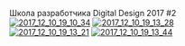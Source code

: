 Школа разработчика Digital Design 2017 #2
<br>
<a href="https://imgbb.com/"><img src="https://image.ibb.co/fp5uFG/2017_12_10_19_10_34.png" alt="2017_12_10_19_10_34" border="0"></a>
<a href="https://imgbb.com/"><img src="https://image.ibb.co/im5GUb/2017_12_10_19_13_28.png" alt="2017_12_10_19_13_28" border="0"></a>
<br>
<a href="https://imgbb.com/"><img src="https://image.ibb.co/fJwO9b/2017_12_10_19_13_21.png" alt="2017_12_10_19_13_21" border="0"></a>
<a href="https://imgbb.com/"><img src="https://image.ibb.co/c3Vi9b/2017_12_10_19_13_44.png" alt="2017_12_10_19_13_44" border="0"></a>
